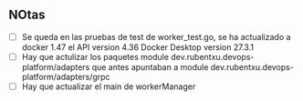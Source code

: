 ## NOtas

- [ ] Se queda en las pruebas de test de worker_test.go, se ha actualizado a docker 1.47 el API version 4.36 Docker Desktop version 27.3.1
- [ ] Hay que actulizar los paquetes module dev.rubentxu.devops-platform/adapters que antes apuntaban a module dev.rubentxu.devops-platform/adapters/grpc
- [ ] Hay que actualizar el main de workerManager